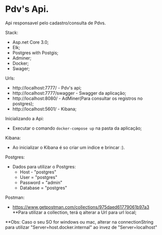 # Pdv's Api.

Api responsavel pelo cadastro/consulta de Pdvs.

Stack:
- Asp.net Core 3.0;
- Elk;
- Postgres with Postgis;
- Adminer;
- Docker;
- Swager;

Urls:
- http://localhost:7777/ - Pdv's api;
- http://localhost:7777/swagger - Swagger da aplicação;
- http://localhost:8080/ - AdMiner(Para consultar os registros no postgres);
- http://localhost:5601/ - Kibana;

Inicializando a Api:

- Executar o comando  ```docker-compose up``` na pasta da aplicação;

Kibana:
- Ao inicializar o Kibana é so criar um indice e brincar :).

Postgres:
- Dados para utilizar o Postgres:
   - Host - "postgres"
   - User = "postgres"
   - Password = "admin"
   - Database = "postgres"

Postman:
- https://www.getpostman.com/collections/975daed61779061b97a3
**Para utilizar a collection, terá q alterar a Url para url local;

**Obs: Caso o seu SO for windows ou mac, alterar na connectionString para utilizar "Server=host.docker.internal" ao invez de "Server=localhost"
